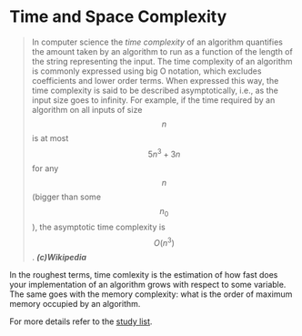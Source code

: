 # Time and Space Complexity

> In computer science the *time complexity* of an algorithm quantifies the amount taken
> by an algorithm to run as a function of the length of the string representing the input. 
> The time complexity of an algorithm is commonly expressed using big O notation, which 
> excludes coefficients and lower order terms. When expressed this way, the time complexity 
> is said to be described asymptotically, i.e., as the input size goes to infinity. For example, 
> if the time required by an algorithm on all inputs of size $$n$$ is at most 
> $$5n^3 + 3n$$ for any $$n$$ (bigger than some $$n_0$$), the asymptotic time complexity is $$O(n^3)$$.
> **_(c)Wikipedia_**

In the roughest terms, time comlexity is the estimation of how fast does your implementation
of an algorithm grows with respect to some variable. The same goes with the memory complexity:
what is the order of maximum memory occupied by an algorithm.

For more details refer to the [study list](/introduction/study_materials).




